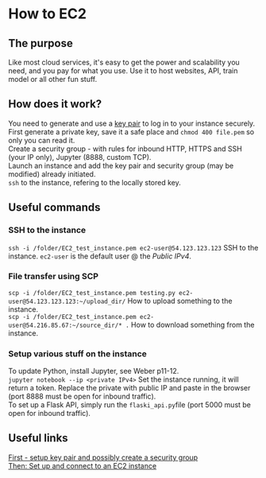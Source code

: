 # How to EC2

## The purpose
Like most cloud services, it's easy to get the power and scalability you need, and you pay for what you use.
Use it to host websites, API, train model or all other fun stuff.

## How does it work?
You need to generate and use a [key pair](https://eu-west-1.console.aws.amazon.com/ec2/v2/home?region=eu-west-1#KeyPairs:) to log in to your instance securely. First generate a private key, save it a safe place and `chmod 400 file.pem` so only you can read it.<br/>
Create a security group - with rules for inbound HTTP, HTTPS and SSH (your IP only), Jupyter (8888, custom TCP).<br/>
Launch an instance and add the key pair and security group (may be modified) already initiated.<br/>
`ssh` to the instance, refering to the locally stored key.

## Useful commands

### SSH to the instance
`ssh -i /folder/EC2_test_instance.pem ec2-user@54.123.123.123` SSH to the instance. `ec2-user` is the default user @ the *Public IPv4*.<br/>

### File transfer using SCP
`scp -i /folder/EC2_test_instance.pem testing.py ec2-user@54.123.123.123:~/upload_dir/` How to upload something to the instance.<br/>
`scp -i /folder/EC2_test_instance.pem ec2-user@54.216.85.67:~/source_dir/* .` How to download something from the instance.<br/>

### Setup various stuff on the instance
To update Python, install Jupyter, see Weber p11-12.<br/>
`jupyter notebook --ip <private IPv4>`   Set the instance running, it will return a token. Replace the private with public IP and paste in the browser (port 8888 must be open for inbound traffic).<br/>
To set up a Flask API, simply run the `flaski_api.py`file (port 5000 must be open for inbound traffic).<br/>



## Useful links
[First - setup key pair and possibly create a security group](https://docs.aws.amazon.com/AWSEC2/latest/UserGuide/get-set-up-for-amazon-ec2.html)<br/>
[Then: Set up and connect to an EC2 instance](https://docs.aws.amazon.com/AWSEC2/latest/UserGuide/EC2_GetStarted.html)<br/>



